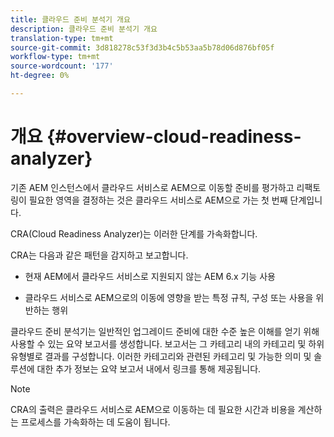 ```yaml
---
title: 클라우드 준비 분석기 개요
description: 클라우드 준비 분석기 개요
translation-type: tm+mt
source-git-commit: 3d818278c53f3d3b4c5b53aa5b78d06d876bf05f
workflow-type: tm+mt
source-wordcount: '177'
ht-degree: 0%

---
```



# 개요 {#overview-cloud-readiness-analyzer}

기존 AEM 인스턴스에서 클라우드 서비스로 AEM으로 이동할 준비를 평가하고 리팩토링이 필요한 영역을 결정하는 것은 클라우드 서비스로 AEM으로 가는 첫 번째 단계입니다.

CRA(Cloud Readiness Analyzer)는 이러한 단계를 가속화합니다.

CRA는 다음과 같은 패턴을 감지하고 보고합니다.

* 현재 AEM에서 클라우드 서비스로 지원되지 않는 AEM 6.x 기능 사용

* 클라우드 서비스로 AEM으로의 이동에 영향을 받는 특정 규칙, 구성 또는 사용을 위반하는 행위

클라우드 준비 분석기는 일반적인 업그레이드 준비에 대한 수준 높은 이해를 얻기 위해 사용할 수 있는 요약 보고서를 생성합니다.  보고서는 그 카테고리 내의 카테고리 및 하위 유형별로 결과를 구성합니다. 이러한 카테고리와 관련된 카테고리 및 가능한 의미 및 솔루션에 대한 추가 정보는 요약 보고서 내에서 링크를 통해 제공됩니다.

>[!NOTE]
>CRA의 출력은 클라우드 서비스로 AEM으로 이동하는 데 필요한 시간과 비용을 계산하는 프로세스를 가속화하는 데 도움이 됩니다.